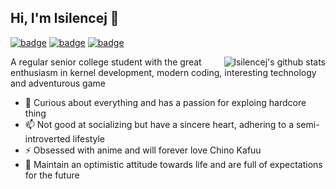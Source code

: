 ## Hi, I'm lsilencej 👋

[![badge](https://img.shields.io/badge/主页-Index-red?&style=flat-square)](https://index.lsilencej.top)
[![badge](https://img.shields.io/badge/博客-Blog-orange?&style=flat-square)](https://blog.lsilencej.top)
[![badge](https://img.shields.io/badge/知识库-Wiki-blue?&style=flat-square)](https://wiki.lsilencej.top)

<img style="max-width: 450px" align="right" src="https://github-readme-stats.vercel.app/api?username=lsilencej&show_icons=true&hide_title=true&count_private=true&hide_rank=true" alt="lsilencej's github stats" />

A regular senior college student with the great enthusiasm in kernel development, modern coding, interesting technology and adventurous game

- 🔭 Curious about everything and has a passion for exploing hardcore thing
- 📫 Not good at socializing but have a sincere heart, adhering to a semi-introverted lifestyle
- ⚡ Obsessed with anime and will forever love Chino Kafuu
- 🌱 Maintain an optimistic attitude towards life and are full of expectations for the future
